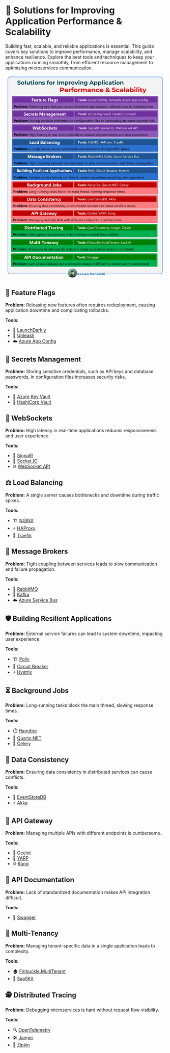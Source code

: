 # 🚀 Solutions for Improving Application Performance & Scalability  

Building fast, scalable, and reliable applications is essential. This guide covers key solutions to improve performance, manage scalability, and enhance resilience. Explore the best tools and techniques to keep your applications running smoothly, from efficient resource management to optimizing microservices communication.  

<img src="https://raw.githubusercontent.com/kavaan/solutions-for-improving-application-performance-and-scalability/refs/heads/main/solutions-for-improving-application-performance-and-scalability.jpg"/>

## 🎯 Feature Flags  
**Problem:** Releasing new features often requires redeployment, causing application downtime and complicating rollbacks.  

**Tools:**  
- 🚦 [LaunchDarkly](https://launchdarkly.com/)  
- 🔄 [Unleash](https://www.getunleash.io/)  
- ☁️ [Azure App Config](https://learn.microsoft.com/en-us/azure/azure-app-configuration/manage-feature-flags?tabs=azure-portal)  

## 🔑 Secrets Management  
**Problem:** Storing sensitive credentials, such as API keys and database passwords, in configuration files increases security risks.  

**Tools:**  
- 🏦 [Azure Key Vault](https://learn.microsoft.com/en-us/azure/key-vault/)  
- 🔐 [HashiCorp Vault](https://www.vaultproject.io/)  

## 🔌 WebSockets  
**Problem:** High latency in real-time applications reduces responsiveness and user experience.  

**Tools:**  
- 📡 [SignalR](https://dotnet.microsoft.com/en-us/apps/aspnet/signalr)  
- 🔗 [Socket.IO](https://socket.io/)  
- 🌐 [WebSocket API](https://developer.mozilla.org/en-US/docs/Web/API/WebSockets_API)  

## ⚖️ Load Balancing  
**Problem:** A single server causes bottlenecks and downtime during traffic spikes.  

**Tools:**  
- 🏗️ [NGINX](https://www.nginx.com/)  
- ⚡ [HAProxy](https://www.haproxy.org/)  
- 🚀 [Traefik](https://traefik.io/)  

## 📩 Message Brokers  
**Problem:** Tight coupling between services leads to slow communication and failure propagation.  

**Tools:**  
- 🐰 [RabbitMQ](https://www.rabbitmq.com/)  
- 📡 [Kafka](https://kafka.apache.org/)  
- ☁️ [Azure Service Bus](https://learn.microsoft.com/en-us/azure/service-bus-messaging/)  

## 🛡️ Building Resilient Applications  
**Problem:** External service failures can lead to system downtime, impacting user experience.  

**Tools:**  
- 🏗️ [Polly](https://github.com/App-vNext/Polly)  
- 🔄 [Circuit Breaker](https://learn.microsoft.com/en-us/azure/architecture/patterns/circuit-breaker)  
- ⚡ [Hystrix](https://github.com/Netflix/Hystrix)  

## ⏳ Background Jobs  
**Problem:** Long-running tasks block the main thread, slowing response times.  

**Tools:**  
- ⏱️ [Hangfire](https://www.hangfire.io/)  
- 📆 [Quartz.NET](https://www.quartz-scheduler.net/)  
- 🔄 [Celery](https://flask.palletsprojects.com/en/stable/patterns/celery/)  

## 🔄 Data Consistency  
**Problem:** Ensuring data consistency in distributed services can cause conflicts.  

**Tools:**  
- 📜 [EventStoreDB](https://docs.kurrent.io/)  
- ⚡ [Akka](https://akka.io/)  

## 🌉 API Gateway  
**Problem:** Managing multiple APIs with different endpoints is cumbersome.  

**Tools:**  
- 🚦 [Ocelot](https://github.com/ThreeMammals/Ocelot)  
- 🔄 [YARP](https://mehmetozkaya.medium.com/api-gateways-with-yarp-reverse-proxy-in-net-8-microservices-58c5565697d0)  
- 🌐 [Kong](https://konghq.com/)  

## 📜 API Documentation  
**Problem:** Lack of standardized documentation makes API integration difficult.  

**Tools:**  
- 📖 [Swagger](https://swagger.io/)  

## 🏢 Multi-Tenancy  
**Problem:** Managing tenant-specific data in a single application leads to complexity.  

**Tools:**  
- 🏠 [Finbuckle.MultiTenant](https://github.com/Finbuckle/Finbuckle.MultiTenant)  
- 🏢 [SaaSKit](https://github.com/saaskit/saaskit)  

## 🕵️ Distributed Tracing  
**Problem:** Debugging microservices is hard without request flow visibility.  

**Tools:**  
- 🔍 [OpenTelemetry](https://opentelemetry.io/)  
- 🛠️ [Jaeger](https://www.jaegertracing.io/)  
- 📡 [Zipkin](https://zipkin.io/)  
